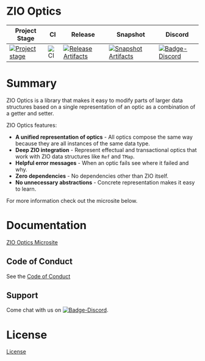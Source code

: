 # ZIO Optics

| Project Stage | CI | Release | Snapshot | Discord |
| --- | --- | --- | --- | --- |
| [![Project stage][Badge-Stage]][Link-Stage-Page] | ![CI][Badge-CI] | [![Release Artifacts][Badge-SonatypeReleases]][Link-SonatypeReleases] | [![Snapshot Artifacts][Badge-SonatypeSnapshots]][Link-SonatypeSnapshots] | [![Badge-Discord]][Link-Discord] |

# Summary

ZIO Optics is a library that makes it easy to modify parts of larger data structures based on a single representation of an optic as a combination of a getter and setter.

ZIO Optics features:

* **A unified representation of optics** - All optics compose the same way because they are all instances of the same data type. 
* **Deep ZIO integration** - Represent effectual and transactional optics that work with ZIO data structures like `Ref` and `TMap`.
* **Helpful error messages** - When an optic fails see where it failed and why.
* **Zero dependencies** - No dependencies other than ZIO itself.
* **No unnecessary abstractions** - Concrete representation makes it easy to learn.

For more information check out the microsite below.

# Documentation
[ZIO Optics Microsite](https://zio.dev/zio-optics/)

## Code of Conduct

See the [Code of Conduct](https://zio.github.io/zio-optics/docs/about/about_coc)

## Support

Come chat with us on [![Badge-Discord]][Link-Discord].


# License
[License](LICENSE)

[Badge-SonatypeReleases]: https://img.shields.io/nexus/r/https/oss.sonatype.org/dev.zio/zio-optics_2.12.svg "Sonatype Releases"
[Badge-SonatypeSnapshots]: https://img.shields.io/nexus/s/https/oss.sonatype.org/dev.zio/zio-optics_2.12.svg "Sonatype Snapshots"
[Badge-Discord]: https://img.shields.io/discord/629491597070827530?logo=discord "chat on discord"
[Badge-CI]: https://github.com/zio/zio-optics/workflows/CI/badge.svg
[Link-SonatypeReleases]: https://oss.sonatype.org/content/repositories/releases/dev/zio/zio-optics_2.12/ "Sonatype Releases"
[Link-SonatypeSnapshots]: https://oss.sonatype.org/content/repositories/snapshots/dev/zio/zio-optics_2.12/ "Sonatype Snapshots"
[Link-Discord]: https://discord.gg/2ccFBr4 "Discord"
[Badge-Stage]: https://img.shields.io/badge/Project%20Stage-Development-yellowgreen.svg
[Link-Stage-Page]: https://github.com/zio/zio/wiki/Project-Stages

